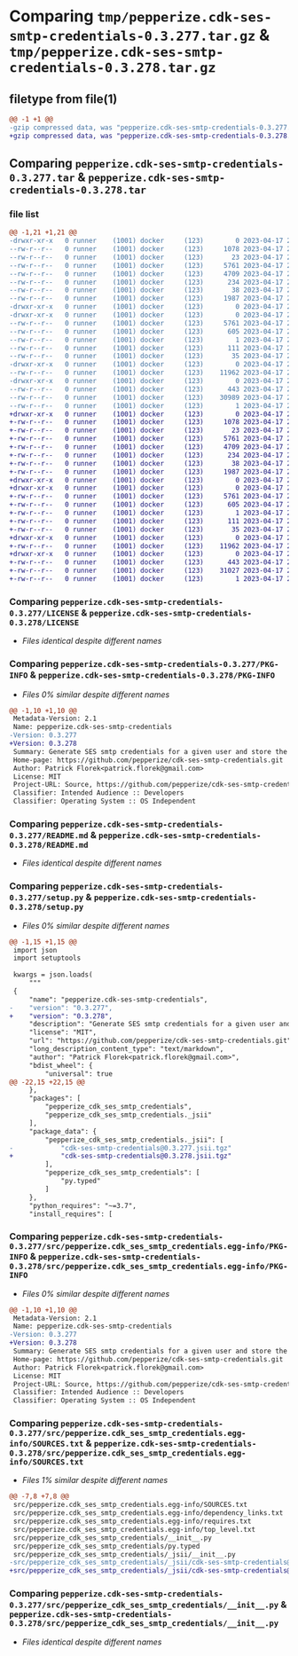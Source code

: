 # Comparing `tmp/pepperize.cdk-ses-smtp-credentials-0.3.277.tar.gz` & `tmp/pepperize.cdk-ses-smtp-credentials-0.3.278.tar.gz`

## filetype from file(1)

```diff
@@ -1 +1 @@
-gzip compressed data, was "pepperize.cdk-ses-smtp-credentials-0.3.277.tar", last modified: Mon Apr 17 23:24:21 2023, max compression
+gzip compressed data, was "pepperize.cdk-ses-smtp-credentials-0.3.278.tar", last modified: Mon Apr 17 23:29:54 2023, max compression
```

## Comparing `pepperize.cdk-ses-smtp-credentials-0.3.277.tar` & `pepperize.cdk-ses-smtp-credentials-0.3.278.tar`

### file list

```diff
@@ -1,21 +1,21 @@
-drwxr-xr-x   0 runner    (1001) docker     (123)        0 2023-04-17 23:24:21.818579 pepperize.cdk-ses-smtp-credentials-0.3.277/
--rw-r--r--   0 runner    (1001) docker     (123)     1078 2023-04-17 23:24:08.000000 pepperize.cdk-ses-smtp-credentials-0.3.277/LICENSE
--rw-r--r--   0 runner    (1001) docker     (123)       23 2023-04-17 23:24:08.000000 pepperize.cdk-ses-smtp-credentials-0.3.277/MANIFEST.in
--rw-r--r--   0 runner    (1001) docker     (123)     5761 2023-04-17 23:24:21.818579 pepperize.cdk-ses-smtp-credentials-0.3.277/PKG-INFO
--rw-r--r--   0 runner    (1001) docker     (123)     4709 2023-04-17 23:24:08.000000 pepperize.cdk-ses-smtp-credentials-0.3.277/README.md
--rw-r--r--   0 runner    (1001) docker     (123)      234 2023-04-17 23:24:08.000000 pepperize.cdk-ses-smtp-credentials-0.3.277/pyproject.toml
--rw-r--r--   0 runner    (1001) docker     (123)       38 2023-04-17 23:24:21.818579 pepperize.cdk-ses-smtp-credentials-0.3.277/setup.cfg
--rw-r--r--   0 runner    (1001) docker     (123)     1987 2023-04-17 23:24:08.000000 pepperize.cdk-ses-smtp-credentials-0.3.277/setup.py
-drwxr-xr-x   0 runner    (1001) docker     (123)        0 2023-04-17 23:24:21.814578 pepperize.cdk-ses-smtp-credentials-0.3.277/src/
-drwxr-xr-x   0 runner    (1001) docker     (123)        0 2023-04-17 23:24:21.818579 pepperize.cdk-ses-smtp-credentials-0.3.277/src/pepperize.cdk_ses_smtp_credentials.egg-info/
--rw-r--r--   0 runner    (1001) docker     (123)     5761 2023-04-17 23:24:21.000000 pepperize.cdk-ses-smtp-credentials-0.3.277/src/pepperize.cdk_ses_smtp_credentials.egg-info/PKG-INFO
--rw-r--r--   0 runner    (1001) docker     (123)      605 2023-04-17 23:24:21.000000 pepperize.cdk-ses-smtp-credentials-0.3.277/src/pepperize.cdk_ses_smtp_credentials.egg-info/SOURCES.txt
--rw-r--r--   0 runner    (1001) docker     (123)        1 2023-04-17 23:24:21.000000 pepperize.cdk-ses-smtp-credentials-0.3.277/src/pepperize.cdk_ses_smtp_credentials.egg-info/dependency_links.txt
--rw-r--r--   0 runner    (1001) docker     (123)      111 2023-04-17 23:24:21.000000 pepperize.cdk-ses-smtp-credentials-0.3.277/src/pepperize.cdk_ses_smtp_credentials.egg-info/requires.txt
--rw-r--r--   0 runner    (1001) docker     (123)       35 2023-04-17 23:24:21.000000 pepperize.cdk-ses-smtp-credentials-0.3.277/src/pepperize.cdk_ses_smtp_credentials.egg-info/top_level.txt
-drwxr-xr-x   0 runner    (1001) docker     (123)        0 2023-04-17 23:24:21.818579 pepperize.cdk-ses-smtp-credentials-0.3.277/src/pepperize_cdk_ses_smtp_credentials/
--rw-r--r--   0 runner    (1001) docker     (123)    11962 2023-04-17 23:24:08.000000 pepperize.cdk-ses-smtp-credentials-0.3.277/src/pepperize_cdk_ses_smtp_credentials/__init__.py
-drwxr-xr-x   0 runner    (1001) docker     (123)        0 2023-04-17 23:24:21.818579 pepperize.cdk-ses-smtp-credentials-0.3.277/src/pepperize_cdk_ses_smtp_credentials/_jsii/
--rw-r--r--   0 runner    (1001) docker     (123)      443 2023-04-17 23:24:08.000000 pepperize.cdk-ses-smtp-credentials-0.3.277/src/pepperize_cdk_ses_smtp_credentials/_jsii/__init__.py
--rw-r--r--   0 runner    (1001) docker     (123)    30989 2023-04-17 23:24:08.000000 pepperize.cdk-ses-smtp-credentials-0.3.277/src/pepperize_cdk_ses_smtp_credentials/_jsii/cdk-ses-smtp-credentials@0.3.277.jsii.tgz
--rw-r--r--   0 runner    (1001) docker     (123)        1 2023-04-17 23:24:08.000000 pepperize.cdk-ses-smtp-credentials-0.3.277/src/pepperize_cdk_ses_smtp_credentials/py.typed
+drwxr-xr-x   0 runner    (1001) docker     (123)        0 2023-04-17 23:29:54.058963 pepperize.cdk-ses-smtp-credentials-0.3.278/
+-rw-r--r--   0 runner    (1001) docker     (123)     1078 2023-04-17 23:29:43.000000 pepperize.cdk-ses-smtp-credentials-0.3.278/LICENSE
+-rw-r--r--   0 runner    (1001) docker     (123)       23 2023-04-17 23:29:43.000000 pepperize.cdk-ses-smtp-credentials-0.3.278/MANIFEST.in
+-rw-r--r--   0 runner    (1001) docker     (123)     5761 2023-04-17 23:29:54.054963 pepperize.cdk-ses-smtp-credentials-0.3.278/PKG-INFO
+-rw-r--r--   0 runner    (1001) docker     (123)     4709 2023-04-17 23:29:43.000000 pepperize.cdk-ses-smtp-credentials-0.3.278/README.md
+-rw-r--r--   0 runner    (1001) docker     (123)      234 2023-04-17 23:29:43.000000 pepperize.cdk-ses-smtp-credentials-0.3.278/pyproject.toml
+-rw-r--r--   0 runner    (1001) docker     (123)       38 2023-04-17 23:29:54.058963 pepperize.cdk-ses-smtp-credentials-0.3.278/setup.cfg
+-rw-r--r--   0 runner    (1001) docker     (123)     1987 2023-04-17 23:29:43.000000 pepperize.cdk-ses-smtp-credentials-0.3.278/setup.py
+drwxr-xr-x   0 runner    (1001) docker     (123)        0 2023-04-17 23:29:54.054963 pepperize.cdk-ses-smtp-credentials-0.3.278/src/
+drwxr-xr-x   0 runner    (1001) docker     (123)        0 2023-04-17 23:29:54.054963 pepperize.cdk-ses-smtp-credentials-0.3.278/src/pepperize.cdk_ses_smtp_credentials.egg-info/
+-rw-r--r--   0 runner    (1001) docker     (123)     5761 2023-04-17 23:29:54.000000 pepperize.cdk-ses-smtp-credentials-0.3.278/src/pepperize.cdk_ses_smtp_credentials.egg-info/PKG-INFO
+-rw-r--r--   0 runner    (1001) docker     (123)      605 2023-04-17 23:29:54.000000 pepperize.cdk-ses-smtp-credentials-0.3.278/src/pepperize.cdk_ses_smtp_credentials.egg-info/SOURCES.txt
+-rw-r--r--   0 runner    (1001) docker     (123)        1 2023-04-17 23:29:54.000000 pepperize.cdk-ses-smtp-credentials-0.3.278/src/pepperize.cdk_ses_smtp_credentials.egg-info/dependency_links.txt
+-rw-r--r--   0 runner    (1001) docker     (123)      111 2023-04-17 23:29:54.000000 pepperize.cdk-ses-smtp-credentials-0.3.278/src/pepperize.cdk_ses_smtp_credentials.egg-info/requires.txt
+-rw-r--r--   0 runner    (1001) docker     (123)       35 2023-04-17 23:29:54.000000 pepperize.cdk-ses-smtp-credentials-0.3.278/src/pepperize.cdk_ses_smtp_credentials.egg-info/top_level.txt
+drwxr-xr-x   0 runner    (1001) docker     (123)        0 2023-04-17 23:29:54.054963 pepperize.cdk-ses-smtp-credentials-0.3.278/src/pepperize_cdk_ses_smtp_credentials/
+-rw-r--r--   0 runner    (1001) docker     (123)    11962 2023-04-17 23:29:43.000000 pepperize.cdk-ses-smtp-credentials-0.3.278/src/pepperize_cdk_ses_smtp_credentials/__init__.py
+drwxr-xr-x   0 runner    (1001) docker     (123)        0 2023-04-17 23:29:54.054963 pepperize.cdk-ses-smtp-credentials-0.3.278/src/pepperize_cdk_ses_smtp_credentials/_jsii/
+-rw-r--r--   0 runner    (1001) docker     (123)      443 2023-04-17 23:29:43.000000 pepperize.cdk-ses-smtp-credentials-0.3.278/src/pepperize_cdk_ses_smtp_credentials/_jsii/__init__.py
+-rw-r--r--   0 runner    (1001) docker     (123)    31027 2023-04-17 23:29:43.000000 pepperize.cdk-ses-smtp-credentials-0.3.278/src/pepperize_cdk_ses_smtp_credentials/_jsii/cdk-ses-smtp-credentials@0.3.278.jsii.tgz
+-rw-r--r--   0 runner    (1001) docker     (123)        1 2023-04-17 23:29:43.000000 pepperize.cdk-ses-smtp-credentials-0.3.278/src/pepperize_cdk_ses_smtp_credentials/py.typed
```

### Comparing `pepperize.cdk-ses-smtp-credentials-0.3.277/LICENSE` & `pepperize.cdk-ses-smtp-credentials-0.3.278/LICENSE`

 * *Files identical despite different names*

### Comparing `pepperize.cdk-ses-smtp-credentials-0.3.277/PKG-INFO` & `pepperize.cdk-ses-smtp-credentials-0.3.278/PKG-INFO`

 * *Files 0% similar despite different names*

```diff
@@ -1,10 +1,10 @@
 Metadata-Version: 2.1
 Name: pepperize.cdk-ses-smtp-credentials
-Version: 0.3.277
+Version: 0.3.278
 Summary: Generate SES smtp credentials for a given user and store the credentials in a SecretsManager Secret.
 Home-page: https://github.com/pepperize/cdk-ses-smtp-credentials.git
 Author: Patrick Florek<patrick.florek@gmail.com>
 License: MIT
 Project-URL: Source, https://github.com/pepperize/cdk-ses-smtp-credentials.git
 Classifier: Intended Audience :: Developers
 Classifier: Operating System :: OS Independent
```

### Comparing `pepperize.cdk-ses-smtp-credentials-0.3.277/README.md` & `pepperize.cdk-ses-smtp-credentials-0.3.278/README.md`

 * *Files identical despite different names*

### Comparing `pepperize.cdk-ses-smtp-credentials-0.3.277/setup.py` & `pepperize.cdk-ses-smtp-credentials-0.3.278/setup.py`

 * *Files 0% similar despite different names*

```diff
@@ -1,15 +1,15 @@
 import json
 import setuptools
 
 kwargs = json.loads(
     """
 {
     "name": "pepperize.cdk-ses-smtp-credentials",
-    "version": "0.3.277",
+    "version": "0.3.278",
     "description": "Generate SES smtp credentials for a given user and store the credentials in a SecretsManager Secret.",
     "license": "MIT",
     "url": "https://github.com/pepperize/cdk-ses-smtp-credentials.git",
     "long_description_content_type": "text/markdown",
     "author": "Patrick Florek<patrick.florek@gmail.com>",
     "bdist_wheel": {
         "universal": true
@@ -22,15 +22,15 @@
     },
     "packages": [
         "pepperize_cdk_ses_smtp_credentials",
         "pepperize_cdk_ses_smtp_credentials._jsii"
     ],
     "package_data": {
         "pepperize_cdk_ses_smtp_credentials._jsii": [
-            "cdk-ses-smtp-credentials@0.3.277.jsii.tgz"
+            "cdk-ses-smtp-credentials@0.3.278.jsii.tgz"
         ],
         "pepperize_cdk_ses_smtp_credentials": [
             "py.typed"
         ]
     },
     "python_requires": "~=3.7",
     "install_requires": [
```

### Comparing `pepperize.cdk-ses-smtp-credentials-0.3.277/src/pepperize.cdk_ses_smtp_credentials.egg-info/PKG-INFO` & `pepperize.cdk-ses-smtp-credentials-0.3.278/src/pepperize.cdk_ses_smtp_credentials.egg-info/PKG-INFO`

 * *Files 0% similar despite different names*

```diff
@@ -1,10 +1,10 @@
 Metadata-Version: 2.1
 Name: pepperize.cdk-ses-smtp-credentials
-Version: 0.3.277
+Version: 0.3.278
 Summary: Generate SES smtp credentials for a given user and store the credentials in a SecretsManager Secret.
 Home-page: https://github.com/pepperize/cdk-ses-smtp-credentials.git
 Author: Patrick Florek<patrick.florek@gmail.com>
 License: MIT
 Project-URL: Source, https://github.com/pepperize/cdk-ses-smtp-credentials.git
 Classifier: Intended Audience :: Developers
 Classifier: Operating System :: OS Independent
```

### Comparing `pepperize.cdk-ses-smtp-credentials-0.3.277/src/pepperize.cdk_ses_smtp_credentials.egg-info/SOURCES.txt` & `pepperize.cdk-ses-smtp-credentials-0.3.278/src/pepperize.cdk_ses_smtp_credentials.egg-info/SOURCES.txt`

 * *Files 1% similar despite different names*

```diff
@@ -7,8 +7,8 @@
 src/pepperize.cdk_ses_smtp_credentials.egg-info/SOURCES.txt
 src/pepperize.cdk_ses_smtp_credentials.egg-info/dependency_links.txt
 src/pepperize.cdk_ses_smtp_credentials.egg-info/requires.txt
 src/pepperize.cdk_ses_smtp_credentials.egg-info/top_level.txt
 src/pepperize_cdk_ses_smtp_credentials/__init__.py
 src/pepperize_cdk_ses_smtp_credentials/py.typed
 src/pepperize_cdk_ses_smtp_credentials/_jsii/__init__.py
-src/pepperize_cdk_ses_smtp_credentials/_jsii/cdk-ses-smtp-credentials@0.3.277.jsii.tgz
+src/pepperize_cdk_ses_smtp_credentials/_jsii/cdk-ses-smtp-credentials@0.3.278.jsii.tgz
```

### Comparing `pepperize.cdk-ses-smtp-credentials-0.3.277/src/pepperize_cdk_ses_smtp_credentials/__init__.py` & `pepperize.cdk-ses-smtp-credentials-0.3.278/src/pepperize_cdk_ses_smtp_credentials/__init__.py`

 * *Files identical despite different names*

